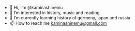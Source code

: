 - 👋 Hi, I’m @kaminashinemu
- 👀 I’m interested in history, music and reading
- 🌱 I’m currently learning history of germeny, japan and russia
- 📫 How to reach me kaminashinemu@gmail.com

<!---
kaminashinemu/kaminashinemu is a ✨ special ✨ repository because its `README.md` (this file) appears on your GitHub profile.
You can click the Preview link to take a look at your changes.
--->
